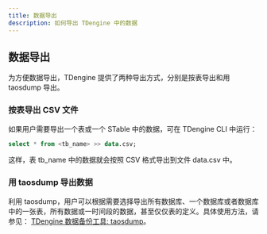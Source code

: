 ```yaml
---
title: 数据导出
description: 如何导出 TDengine 中的数据
---
```


## 数据导出

为方便数据导出，TDengine 提供了两种导出方式，分别是按表导出和用 taosdump 导出。

### 按表导出 CSV 文件

如果用户需要导出一个表或一个 STable 中的数据，可在 TDengine CLI 中运行：

```sql
select * from <tb_name> >> data.csv;
```

这样，表 tb_name 中的数据就会按照 CSV 格式导出到文件 data.csv 中。

### 用 taosdump 导出数据

利用 taosdump，用户可以根据需要选择导出所有数据库、一个数据库或者数据库中的一张表，所有数据或一时间段的数据，甚至仅仅表的定义。具体使用方法，请参见：
[TDengine 数据备份工具: taosdump](/reference/taosdump)。
